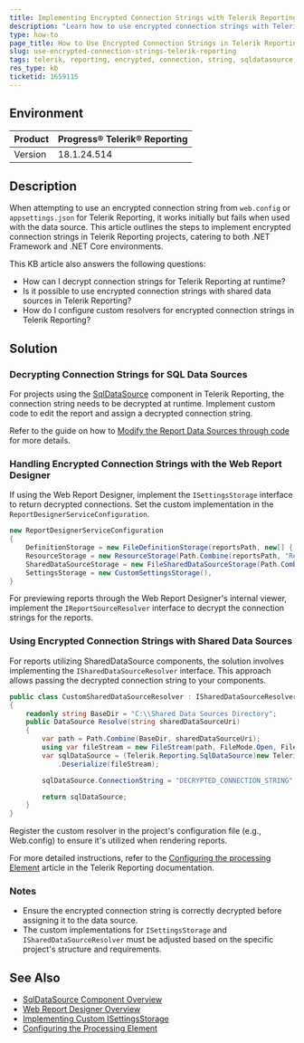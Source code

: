 ```yaml
---
title: Implementing Encrypted Connection Strings with Telerik Reporting
description: "Learn how to use encrypted connection strings with Telerik Reporting, including handling encrypted strings for data sources and shared data sources in .NET Framework and .NET Core projects".
type: how-to
page_title: How to Use Encrypted Connection Strings in Telerik Reporting
slug: use-encrypted-connection-strings-telerik-reporting
tags: telerik, reporting, encrypted, connection, string, sqldatasource, shareddatasource, .net framework, .net core
res_type: kb
ticketid: 1659115
---
```


## Environment

| Product | Progress® Telerik® Reporting |
| --- | --- |
| Version | 18.1.24.514 |

## Description

When attempting to use an encrypted connection string from `web.config` or `appsettings.json` for Telerik Reporting, it works initially but fails when used with the data source. This article outlines the steps to implement encrypted connection strings in Telerik Reporting projects, catering to both .NET Framework and .NET Core environments. 

This KB article also answers the following questions:
- How can I decrypt connection strings for Telerik Reporting at runtime?
- Is it possible to use encrypted connection strings with shared data sources in Telerik Reporting?
- How do I configure custom resolvers for encrypted connection strings in Telerik Reporting?

## Solution

### Decrypting Connection Strings for SQL Data Sources

For projects using the [SqlDataSource](https://docs.telerik.com/reporting/designing-reports/connecting-to-data/data-source-components/sqldatasource-component/overview) component in Telerik Reporting, the connection string needs to be decrypted at runtime. Implement custom code to edit the report and assign a decrypted connection string.

Refer to the guide on how to [Modify the Report Data Sources through code](https://docs.telerik.com/reporting/knowledge-base/edit-report-datasources-at-runtime) for more details.

### Handling Encrypted Connection Strings with the Web Report Designer

If using the Web Report Designer, implement the `ISettingsStorage` interface to return decrypted connections. Set the custom implementation in the `ReportDesignerServiceConfiguration`. 

```csharp
new ReportDesignerServiceConfiguration
{
    DefinitionStorage = new FileDefinitionStorage(reportsPath, new[] { "Resources", "Shared Data Sources" }),
    ResourceStorage = new ResourceStorage(Path.Combine(reportsPath, "Resources")),
    SharedDataSourceStorage = new FileSharedDataSourceStorage(Path.Combine(reportsPath, "Shared Data Sources")),
    SettingsStorage = new CustomSettingsStorage(),
}
```

For previewing reports through the Web Report Designer's internal viewer, implement the `IReportSourceResolver` interface to decrypt the connection strings for the reports.

### Using Encrypted Connection Strings with Shared Data Sources

For reports utilizing SharedDataSource components, the solution involves implementing the `ISharedDataSourceResolver` interface. This approach allows passing the decrypted connection string to your components.

```csharp
public class CustomSharedDataSourceResolver : ISharedDataSourceResolver
{
    readonly string BaseDir = "C:\\Shared Data Sources Directory";
    public DataSource Resolve(string sharedDataSourceUri)
    {
        var path = Path.Combine(BaseDir, sharedDataSourceUri);
        using var fileStream = new FileStream(path, FileMode.Open, FileAccess.Read, FileShare.Read);
        var sqlDataSource = (Telerik.Reporting.SqlDataSource)new Telerik.Reporting.XmlSerialization.ReportXmlSerializer()
            .Deserialize(fileStream);

        sqlDataSource.ConnectionString = "DECRYPTED_CONNECTION_STRING";

        return sqlDataSource;
    }
}
```

Register the custom resolver in the project's configuration file (e.g., Web.config) to ensure it's utilized when rendering reports.

For more detailed instructions, refer to the [Configuring the processing Element](https://docs.telerik.com/reporting/doc-output/configure-the-report-engine/processing-element#shareddatasourceresolver) article in the Telerik Reporting documentation.

### Notes

- Ensure the encrypted connection string is correctly decrypted before assigning it to the data source.
- The custom implementations for `ISettingsStorage` and `ISharedDataSourceResolver` must be adjusted based on the specific project's structure and requirements.

## See Also

- [SqlDataSource Component Overview](https://docs.telerik.com/reporting/designing-reports/connecting-to-data/data-source-components/sqldatasource-component/overview)
- [Web Report Designer Overview](https://docs.telerik.com/reporting/designing-reports/report-designer-tools/web-report-designer/overview)
- [Implementing Custom ISettingsStorage](https://docs.telerik.com/reporting/api/telerik.webreportdesigner.services.isettingsstorage)
- [Configuring the Processing Element](https://docs.telerik.com/reporting/doc-output/configure-the-report-engine/processing-element#shareddatasourceresolver)

